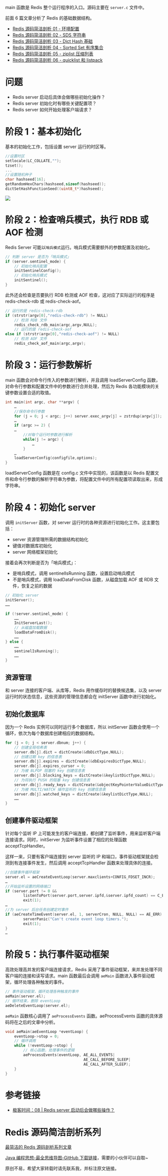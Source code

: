 
main 函数是 Redis 整个运行程序的入口。源码主要在 `server.c` 文件中。

前面 6 篇文章分析了 Redis 的基础数据结构。

- [Redis 源码简洁剖析 01 - 环境配置](https://github.com/LjyYano/Thinking_in_Java_MindMapping/blob/master/2021-11-17%20Redis%20%E6%BA%90%E7%A0%81%E7%AE%80%E6%B4%81%E5%89%96%E6%9E%90%2001%20-%20%E7%8E%AF%E5%A2%83%E9%85%8D%E7%BD%AE.md)
- [Redis 源码简洁剖析 02 - SDS 字符串](https://github.com/LjyYano/Thinking_in_Java_MindMapping/blob/master/2021-11-18%20Redis%20%E6%BA%90%E7%A0%81%E7%AE%80%E6%B4%81%E5%89%96%E6%9E%90%2002%20-%20SDS%20%E5%AD%97%E7%AC%A6%E4%B8%B2.md)
- [Redis 源码简洁剖析 03 - Dict Hash 基础](https://github.com/LjyYano/Thinking_in_Java_MindMapping/blob/master/2021-12-03%20Redis%20%E6%BA%90%E7%A0%81%E7%AE%80%E6%B4%81%E5%89%96%E6%9E%90%2003%20-%20Dict%20Hash%20%E5%9F%BA%E7%A1%80.md)
- [Redis 源码简洁剖析 04 - Sorted Set 有序集合](https://github.com/LjyYano/Thinking_in_Java_MindMapping/blob/master/2022-01-29%20Redis%20%E6%BA%90%E7%A0%81%E7%AE%80%E6%B4%81%E5%89%96%E6%9E%90%2004%20-%20Sorted%20Set%20%E6%9C%89%E5%BA%8F%E9%9B%86%E5%90%88.md)
- [Redis 源码简洁剖析 05 - ziplist 压缩列表](https://github.com/LjyYano/Thinking_in_Java_MindMapping/blob/master/2022-02-02%20Redis%20%E6%BA%90%E7%A0%81%E7%AE%80%E6%B4%81%E5%89%96%E6%9E%90%2005%20-%20ziplist%20%E5%8E%8B%E7%BC%A9%E5%88%97%E8%A1%A8.md)
- [Redis 源码简洁剖析 06 - quicklist 和 listpack](https://github.com/LjyYano/Thinking_in_Java_MindMapping/blob/master/2022-02-04%20Redis%20%E6%BA%90%E7%A0%81%E7%AE%80%E6%B4%81%E5%89%96%E6%9E%90%2006%20-%20quicklist%20%E5%92%8C%20listpack.md)

# 问题

- Redis server 启动后具体会做哪些初始化操作？
- Redis server 初始化时有哪些关键配置项？
- Redis server 如何开始处理客户端请求？

# 阶段 1：基本初始化

基本的初始化工作，包括设置 server 运行的时区等。

```c
//设置时区
setlocale(LC_COLLATE,"");
tzset();
...
//设置随机种子
char hashseed[16];
getRandomHexChars(hashseed,sizeof(hashseed));
dictSetHashFunctionSeed((uint8_t*)hashseed);
```

![](http://yano.oss-cn-beijing.aliyuncs.com/blog/20220205171445.png)

# 阶段 2：检查哨兵模式，执行 RDB 或 AOF 检测

Redis Server 可能以`哨兵模式`运行。哨兵模式需要额外的参数配置及初始化。

```c
// 判断 server 是否为「哨兵模式」
if (server.sentinel_mode) {
    // 初始化哨兵配置
    initSentinelConfig();
    // 初始化哨兵模式
    initSentinel();
}
```

此外还会检查是否要执行 RDB 检测或 AOF 检查，这对应了实际运行的程序是 redis-check-rdb 或 redis-check-aof。

```c
// 运行的是 redis-check-rdb
if (strstr(argv[0],"redis-check-rdb") != NULL)
    // 检测 RDB 文件
    redis_check_rdb_main(argc,argv,NULL);
    // 运行的是 redis-check-aof
else if (strstr(argv[0],"redis-check-aof") != NULL)
    // 检测 AOF 文件
    redis_check_aof_main(argc,argv);
```

# 阶段 3：运行参数解析

main 函数会对命令行传入的参数进行解析，并且调用 loadServerConfig 函数，对命令行参数和配置文件中的参数进行合并处理，然后为 Redis 各功能模块的关键参数设置合适的取值。

```c
int main(int argc, char **argv) {
    …
    //保存命令行参数
    for (j = 0; j < argc; j++) server.exec_argv[j] = zstrdup(argv[j]);
    …
    if (argc >= 2) {
    …
        //对每个运行时参数进行解析
        while(j != argc) {
            …
        }
    …
    loadServerConfig(configfile,options);
}
```

loadServerConfig 函数是在 config.c 文件中实现的，该函数是以 Redis 配置文件和命令行参数的解析字符串为参数，将配置文件中的所有配置项读取出来，形成字符串。

# 阶段 4：初始化 server

调用 `initServer` 函数，对 server 运行时的各种资源进行初始化工作。这主要包括：
- server 资源管理所需的数据结构初始化
- 键值对数据库初始化
- server 网络框架初始化

接着会再次判断是否为「哨兵模式」：
- 是哨兵模式，调用 sentinelIsRunning 函数，设置启动哨兵模式
- 不是哨兵模式，调用 loadDataFromDisk 函数，从磁盘加载 AOF 或 RDB 文件，恢复之前的数据

```c
// 初始化 server
initServer();
……

if (!server.sentinel_mode) {
    ……
    InitServerLast();
    // 从磁盘加载数据
    loadDataFromDisk();
    ……
} else {
    ……
    sentinelIsRunning();
    ……
}
```

## 资源管理

和 server 连接的客户端、从库等，Redis 用作缓存时的替换候选集，以及 server 运行时的状态信息，这些资源的管理信息都会在 initServer 函数中进行初始化。

## 初始化数据库

因为一个 Redis 实例可以同时运行多个数据库，所以 initServer 函数会使用一个循环，依次为每个数据库创建相应的数据结构。

```c
for (j = 0; j < server.dbnum; j++) {
    // 创建全局哈希表
    server.db[j].dict = dictCreate(&dbDictType,NULL);
    // 创建过期 key 的信息表
    server.db[j].expires = dictCreate(&dbExpiresDictType,NULL);
    server.db[j].expires_cursor = 0;
    // 为被 BLPOP 阻塞的 key 创建信息表
    server.db[j].blocking_keys = dictCreate(&keylistDictType,NULL);
    // 为将执行 PUSH 的阻塞 key 创建信息表
    server.db[j].ready_keys = dictCreate(&objectKeyPointerValueDictType,NULL);
    // 为被 MULTI/WATCH 操作监听的 key 创建信息表
    server.db[j].watched_keys = dictCreate(&keylistDictType,NULL);
    ……
}
```

## 创建事件驱动框架

针对每个监听 IP 上可能发生的客户端连接，都创建了监听事件，用来监听客户端连接请求。同时，initServer 为监听事件设置了相应的处理函数 acceptTcpHandler。

这样一来，只要有客户端连接到 server 监听的 IP 和端口，事件驱动框架就会检测到有连接事件发生，然后调用 acceptTcpHandler 函数来处理具体的连接。

```c
//创建事件循环框架
server.el = aeCreateEventLoop(server.maxclients+CONFIG_FDSET_INCR);
…
//开始监听设置的网络端口
if (server.port != 0 &&
        listenToPort(server.port,server.ipfd,&server.ipfd_count) == C_ERR)
        exit(1);
…
//为 server 后台任务创建定时事件
if (aeCreateTimeEvent(server.el, 1, serverCron, NULL, NULL) == AE_ERR) {
        serverPanic("Can't create event loop timers.");
        exit(1);
}
…
```

# 阶段 5：执行事件驱动框架

高效处理高并发的客户端连接请求，Redis 采用了事件驱动框架，来并发处理不同客户端的连接和读写请求。main 函数最后会调用 `aeMain` 函数进入事件驱动框架，循环处理各种触发的事件。

```c
// 事件驱动框架，循环处理各种触发的事件
aeMain(server.el);
// 循环结束，删除 eventLoop
aeDeleteEventLoop(server.el);
```

`aeMain` 函数核心调用了 `aeProcessEvents` 函数。aeProcessEvents 函数的具体源码将在之后的文章中分析。

```c
void aeMain(aeEventLoop *eventLoop) {
    eventLoop->stop = 0;
    // 循环调用
    while (!eventLoop->stop) {
        // 核心函数，处理事件的逻辑
        aeProcessEvents(eventLoop, AE_ALL_EVENTS|
                                   AE_CALL_BEFORE_SLEEP|
                                   AE_CALL_AFTER_SLEEP);
    }
}
```

# 参考链接

- [极客时间：08 | Redis server 启动后会做哪些操作？](https://time.geekbang.org/column/article/406556)

# Redis 源码简洁剖析系列

[最简洁的 Redis 源码剖析系列文章](https://github.com/LjyYano/Thinking_in_Java_MindMapping/blob/master/2021-11-17%20Redis%20%E6%BA%90%E7%A0%81%E7%AE%80%E6%B4%81%E5%89%96%E6%9E%90%2001%20-%20%E7%8E%AF%E5%A2%83%E9%85%8D%E7%BD%AE.md)

[Java 编程思想-最全思维导图-GitHub 下载链接](https://github.com/LjyYano/Thinking_in_Java_MindMapping)，需要的小伙伴可以自取~

原创不易，希望大家转载时请先联系我，并标注原文链接。